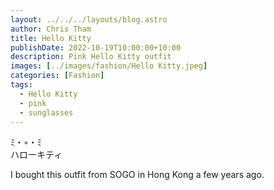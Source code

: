 ```yaml
---
layout: ../../../layouts/blog.astro
author: Chris Tham
title: Hello Kitty
publishDate: 2022-10-19T10:00:00+10:00
description: Pink Hello Kitty outfit
images: [../images/fashion/Hello Kitty.jpeg]
categories: [Fashion]
tags:
  - Hello Kitty
  - pink
  - sunglasses
---
```


 ﾐ・◦・ﾐ   
ハローキティ

I bought this outfit from SOGO in Hong Kong a few years ago.
